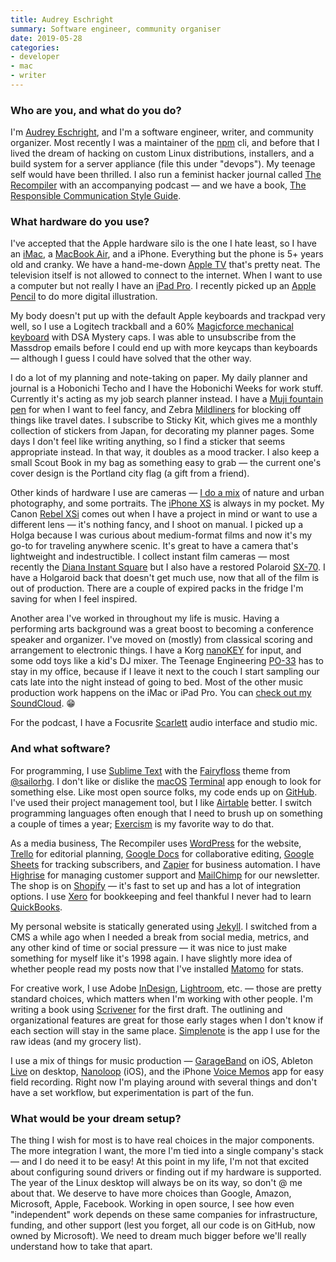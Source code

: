 ```yaml
---
title: Audrey Eschright
summary: Software engineer, community organiser 
date: 2019-05-28
categories:
- developer
- mac
- writer
---
```


### Who are you, and what do you do?

I'm [Audrey Eschright](https://lifeofaudrey.com/ "Audrey's website."), and I'm a software engineer, writer, and community organizer. Most recently I was a maintainer of the [npm][] cli, and before that I lived the dream of hacking on custom Linux distributions, installers, and a build system for a server appliance (file this under "devops"). My teenage self would have been thrilled. I also run a feminist hacker journal called [The Recompiler](https://recompilermag.com/ "A feminist hacker magazine.") with an accompanying podcast — and we have a book, [The Responsible Communication Style Guide](https://rcstyleguide.com/ "A book about writing inclusively.").

### What hardware do you use?

I've accepted that the Apple hardware silo is the one I hate least, so I have an [iMac][], a [MacBook Air][macbook-air], and a iPhone. Everything but the phone is 5+ years old and cranky. We have a hand-me-down [Apple TV][apple-tv] that's pretty neat. The television itself is not allowed to connect to the internet. When I want to use a computer but not really I have an [iPad Pro][ipad-pro]. I recently picked up an [Apple Pencil][pencil] to do more digital illustration.

My body doesn't put up with the default Apple keyboards and trackpad very well, so I use a Logitech trackball and a 60% [Magicforce mechanical keyboard][magicforce-68] with DSA Mystery caps. I was able to unsubscribe from the Massdrop emails before I could end up with more keycaps than keyboards — although I guess I could have solved that the other way.

I do a lot of my planning and note-taking on paper. My daily planner and journal is a Hobonichi Techo and I have the Hobonichi Weeks for work stuff. Currently it's acting as my job search planner instead. I have a [Muji fountain pen][aluminum-round] for when I want to feel fancy, and Zebra [Mildliners][mildliner] for blocking off things like travel dates. I subscribe to Sticky Kit, which gives me a monthly collection of stickers from Japan, for decorating my planner pages. Some days I don't feel like writing anything, so I find a sticker that seems appropriate instead. In that way, it doubles as a mood tracker. I also keep a small Scout Book in my bag as something easy to grab — the current one's cover design is the Portland city flag (a gift from a friend).

Other kinds of hardware I use are cameras — [I do a mix](https://www.instagram.com/audrey_eee/ "Audrey's Instagram account.") of nature and urban photography, and some portraits. The [iPhone XS][iphone-xs] is always in my pocket. My Canon [Rebel XSi][eos-rebel-xsi] comes out when I have a project in mind or want to use a different lens — it's nothing fancy, and I shoot on manual. I picked up a Holga because I was curious about medium-format films and now it's my go-to for traveling anywhere scenic. It's great to have a camera that's lightweight and indestructible. I collect instant film cameras — most recently the [Diana Instant Square][diana-instant-square] but I also have a restored Polaroid [SX-70][]. I have a Holgaroid back that doesn't get much use, now that all of the film is out of production. There are a couple of expired packs in the fridge I'm saving for when I feel inspired.

Another area I've worked in throughout my life is music. Having a performing arts background was a great boost to becoming a conference speaker and organizer. I've moved on (mostly) from classical scoring and arrangement to electronic things. I have a Korg [nanoKEY][nanokey2] for input, and some odd toys like a kid's DJ mixer. The Teenage Engineering [PO-33][] has to stay in my office, because if I leave it next to the couch I start sampling our cats late into the night instead of going to bed. Most of the other music production work happens on the iMac or iPad Pro. You can [check out my SoundCloud](https://soundcloud.com/audrey_eee "Audrey's SoundCloud account."). 😁

For the podcast, I have a Focusrite [Scarlett][scarlett-solo] audio interface and studio mic.

### And what software?

For programming, I use [Sublime Text][sublime-text] with the [Fairyfloss](https://sailorhg.github.io/fairyfloss/ "@sailorhg's text editor theme.") theme from [@sailorhg](https://twitter.com/sailorhg "@sailorhg on Twitter."). I don't like or dislike the [macOS][] [Terminal][] app enough to look for something else. Like most open source folks, my code ends up on [GitHub][]. I've used their project management tool, but I like [Airtable][] better. I switch programming languages often enough that I need to brush up on something a couple of times a year; [Exercism][] is my favorite way to do that.

As a media business, The Recompiler uses [WordPress][] for the website, [Trello][] for editorial planning, [Google Docs][google-docs] for collaborative editing, [Google Sheets][google-sheets] for tracking subscribers, and [Zapier][] for business automation. I have [Highrise][] for managing customer support and [MailChimp][] for our newsletter. The shop is on [Shopify][] — it's fast to set up and has a lot of integration options. I use [Xero][] for bookkeeping and feel thankful I never had to learn [QuickBooks][].

My personal website is statically generated using [Jekyll][]. I switched from a CMS a while ago when I needed a break from social media, metrics, and any other kind of time or social pressure — it was nice to just make something for myself like it's 1998 again. I have slightly more idea of whether people read my posts now that I've installed [Matomo][] for stats.

For creative work, I use Adobe [InDesign][], [Lightroom][], etc. — those are pretty standard choices, which matters when I'm working with other people. I'm writing a book using [Scrivener][] for the first draft. The outlining and organizational features are great for those early stages when I don't know if each section will stay in the same place. [Simplenote][] is the app I use for the raw ideas (and my grocery list).

I use a mix of things for music production — [GarageBand][garageband-ios] on iOS, Ableton [Live][] on desktop, [Nanoloop][nanoloop-ios] (iOS), and the iPhone [Voice Memos][voice-memos-ios] app for easy field recording. Right now I'm playing around with several things and don't have a set workflow, but experimentation is part of the fun.

### What would be your dream setup?

The thing I wish for most is to have real choices in the major components. The more integration I want, the more I'm tied into a single company's stack — and I do need it to be easy! At this point in my life, I'm not that excited about configuring sound drivers or finding out if my hardware is supported. The year of the Linux desktop will always be on its way, so don't @ me about that. We deserve to have more choices than Google, Amazon, Microsoft, Apple, Facebook. Working in open source, I see how even "independent" work depends on these same companies for infrastructure, funding, and other support (lest you forget, all our code is on GitHub, now owned by Microsoft). We need to dream much bigger before we'll really understand how to take that apart.

[airtable]: https://airtable.com/ "A service for organising data."
[aluminum-round]: https://www.muji.us/store/catalog/product/view/id/285/s/aluminum-round-fountain-pen/category/297/ "A fountain pen."
[apple-tv]: https://en.wikipedia.org/wiki/Apple_TV "A device for viewing media on a TV."
[diana-instant-square]: https://shop.lomography.com/en/cameras/diana-instant-square/diana-instant-square-camera "An instant camera."
[eos-rebel-xsi]: https://en.wikipedia.org/wiki/Canon_EOS_450D "A 12.2 megapixel DSLR."
[exercism]: https://exercism.io/ "A service providing coding training and practise."
[garageband-ios]: https://itunes.apple.com/us/app/garageband/id408709785 "A music creation app."
[github]: https://github.com/ "A Git code repository service."
[google-docs]: https://en.wikipedia.org/wiki/Google_Docs "A web-based office suite."
[google-sheets]: https://www.google.com/sheets/about/ "Online spreadsheet software."
[highrise]: https://highrisehq.com/ "A web service for managing business contacts."
[imac]: https://www.apple.com/imac/ "An all-in-one computer."
[indesign]: https://www.adobe.com/products/indesign.html "A desktop/web publishing application."
[ipad-pro]: https://en.wikipedia.org/wiki/IPad_Pro "An iOS tablet."
[iphone-xs]: https://en.wikipedia.org/wiki/IPhone_XS "A 5.8 inch iOS phone."
[jekyll]: https://jekyllrb.com/ "A static site generator."
[lightroom]: https://www.adobe.com/products/photoshop-lightroom.html "Photo management and editing software."
[live]: https://www.ableton.com/en/live/ "Musical creation software."
[macbook-air]: https://www.apple.com/macbook-air/ "A very thin laptop."
[macos]: https://en.wikipedia.org/wiki/MacOS "An operating system for Mac hardware."
[magicforce-68]: https://www.taekeyboards.com/single-post/REVIEW-QISAN-MAGICFORCE-68-MECHANICAL-KEYBOARD "A 60% mechanical keyboard."
[mailchimp]: https://mailchimp.com/ "A templated mailing list system."
[matomo]: https://matomo.org/ "Hosted web analytics software."
[mildliner]: https://www.zebrapen.com/product-category/brand/mildliner/ "A softer highlighter pen."
[nanokey2]: https://www.korg.com/us/products/computergear/nanokey2/ "A USB MIDI keyboard."
[nanoloop-ios]: https://itunes.apple.com/app/nanoloop/id322700286?mt=8 "A synthesiser and sampler app."
[npm]: https://www.npmjs.com/ "A package manager for JavaScript."
[pencil]: https://www.fiftythree.com/pencil "An iPad stylus."
[po-33]: https://teenage.engineering/guides/po-33/en "A micro sampler."
[quickbooks]: https://quickbooks.intuit.com/ "Business accounting software for Windows."
[scarlett-solo]: https://focusrite.com/usb-audio-interface/scarlett/scarlett-solo "A USB audio interface."
[scrivener]: http://literatureandlatte.com/scrivener.php "A Mac text editor aimed at writers."
[shopify]: https://www.shopify.com/ "A service for selling goods online."
[simplenote]: https://simplenote.com/ "A note-taking/syncing service."
[sublime-text]: http://www.sublimetext.com/ "A coder's text editor."
[sx-70]: https://en.wikipedia.org/wiki/Polaroid_SX-70 "A folding film camera."
[terminal]: https://en.wikipedia.org/wiki/Terminal_(OS_X) "A console application included with Mac OS X."
[trello]: https://trello.com/ "A project management service."
[voice-memos-ios]: https://en.wikipedia.org/wiki/IPhone_OS_3#Voice_Memos "An app for recording voice memos."
[wordpress]: https://wordpress.com/ "Weblog publishing software."
[xero]: https://www.xero.com/us/ "Online accounting software."
[zapier]: https://zapier.com/ "A service for tying together other web services."
